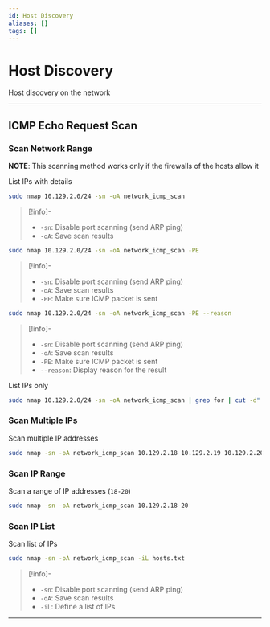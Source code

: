 ```yaml
---
id: Host Discovery
aliases: []
tags: []
---
```


# Host Discovery

Host discovery on the network

___

## ICMP Echo Request Scan

### Scan Network Range

**NOTE**: This scanning method works only if the firewalls of the hosts allow it

List IPs with details

```sh
sudo nmap 10.129.2.0/24 -sn -oA network_icmp_scan
```

> [!info]-
>
> - `-sn`: Disable port scanning (send ARP ping)
> - `-oA`: Save scan results

```sh
sudo nmap 10.129.2.0/24 -sn -oA network_icmp_scan -PE
```

> [!info]-
>
> - `-sn`: Disable port scanning (send ARP ping)
> - `-oA`: Save scan results
> - `-PE`: Make sure ICMP packet is sent

```sh
sudo nmap 10.129.2.0/24 -sn -oA network_icmp_scan -PE --reason
```

> [!info]-
>
> - `-sn`: Disable port scanning (send ARP ping)
> - `-oA`: Save scan results
> - `-PE`: Make sure ICMP packet is sent
> - `--reason`: Display reason for the result

List IPs only

```sh
sudo nmap 10.129.2.0/24 -sn -oA network_icmp_scan | grep for | cut -d" " -f5
```

### Scan Multiple IPs

Scan multiple IP addresses

```sh
sudo nmap -sn -oA network_icmp_scan 10.129.2.18 10.129.2.19 10.129.2.20
```

### Scan IP Range

Scan a range of IP addresses (`18-20`)

```sh
sudo nmap -sn -oA network_icmp_scan 10.129.2.18-20
```

### Scan IP List

Scan list of IPs

```sh
sudo nmap -sn -oA network_icmp_scan -iL hosts.txt
```

> [!info]-
>
> - `-sn`: Disable port scanning (send ARP ping)
> - `-oA`: Save scan results
> - `-iL`: Define a list of IPs

___
